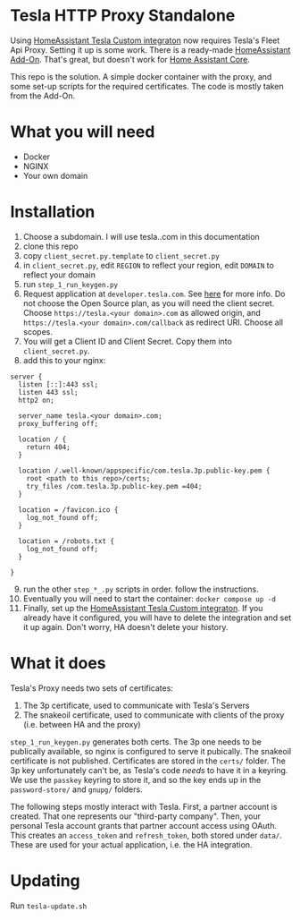 Tesla HTTP Proxy Standalone
===========================

Using [HomeAssistant Tesla Custom integraton](https://github.com/alandtse/tesla) now requires Tesla's Fleet Api Proxy.
Setting it up is some work. There is a ready-made [HomeAssistant Add-On](https://github.com/llamafilm/tesla-http-proxy-addon).
That's great, but doesn't work for [Home Assistant Core](https://www.home-assistant.io/installation/#advanced-installation-methods).

This repo is the solution. A simple docker container with the proxy, and some set-up scripts for the required certificates.
The code is mostly taken from the Add-On.

What you will need
==================

- Docker
- NGINX
- Your own domain


Installation
============

1. Choose a subdomain. I will use tesla.<your domain>.com in this documentation
2. clone this repo
3. copy `client_secret.py.template` to `client_secret.py`
4. in `client_secret.py`, edit `REGION` to reflect your region, edit `DOMAIN` to reflect your domain
5. run `step_1_run_keygen.py`
6. Request application at `developer.tesla.com`. See [here](https://github.com/llamafilm/tesla-http-proxy-addon/blob/main/tesla_http_proxy/DOCS.md#how-to-use) for more info.
   Do not choose the Open Source plan, as you will need the client secret.
   Choose `https://tesla.<your domain>.com` as allowed origin, and `https://tesla.<your domain>.com/callback` as redirect URI.
   Choose all scopes.
7. You will get a Client ID and Client Secret. Copy them into `client_secret.py`.
8. add this to your nginx:
```
server {
  listen [::]:443 ssl;
  listen 443 ssl;
  http2 on;

  server_name tesla.<your domain>.com;
  proxy_buffering off;

  location / {
    return 404;
  }

  location /.well-known/appspecific/com.tesla.3p.public-key.pem {
    root <path to this repo>/certs;
    try_files /com.tesla.3p.public-key.pem =404;
  }

  location = /favicon.ico {
    log_not_found off;
  }

  location = /robots.txt {
    log_not_found off;
  }

}
```
9. run the other `step_*_.py` scripts in order. follow the instructions.
10. Eventually you will need to start the container: `docker compose up -d`
11. Finally, set up the [HomeAssistant Tesla Custom integraton](https://github.com/alandtse/tesla). If you already have it configured, you will have to delete the integration and set it up again. Don't worry, HA doesn't delete your history.

What it does
============

Tesla's Proxy needs two sets of certificates:
1. The 3p certificate, used to communicate with Tesla's Servers
2. The snakeoil certificate, used to communicate with clients of the proxy (i.e. between HA and the proxy)

`step_1_run_keygen.py` generates both certs. The 3p one needs to be publically available, so nginx is configured to serve it pubically.
The snakeoil certificate is not published.
Certificates are stored in the `certs/` folder.
The 3p key unfortunately can't be, as Tesla's code _needs_ to have it in a keyring.
We use the `passkey` keyring to store it, and so the key ends up in the `password-store/` and `gnupg/` folders.

The following steps mostly interact with Tesla.
First, a partner account is created. That one represents our "third-party company".
Then, your personal Tesla account grants that partner account access using OAuth. This creates an `access_token` and `refresh_token`, both stored under `data/`.
These are used for your actual application, i.e. the HA integration.

Updating
========

Run `tesla-update.sh`


